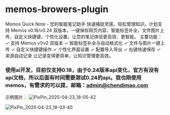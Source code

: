 # memos-browers-plugin
Memos Quick Note - 您的智能笔记助手  快速捕捉灵感，轻松管理知识。计划支持 Memos v0.18/v0.24 双版本，一键保存网页内容，智能标签补全，文件图片上传，自定义快捷键，个性化设置，让您的笔记体验更高效、更智能。  主要功能： ✓ 支持 Memos v1/v2 双版本 ✓ 智能标签补全与自动格式化 ✓ 文件与图片一键上传 ✓ 自定义快捷键操作 ✓ 个性化界面设置 ✓ 配置导入导出 ✓ 右键快速保存 ✓ 来源自动记录  让记录变得更简单，让知识管理更高效。


### 使用ai开发，目前仅支持0.18，由于0.24版本api变化，官方有没有api文档，所以后面有时间需要测试0.24的api。我也刚使用memos，有需求的可以提，邮箱：admin@chendimao.com

示例图片：
![PixPin_2025-04-23_18-05-42](https://github.com/user-attachments/assets/0591a744-bbaf-44ce-9205-cf4e89b2533c)

![PixPin_2025-04-23_18-03-40](https://github.com/user-attachments/assets/b3aca06c-5e60-430c-afd9-2e749c524fca)
